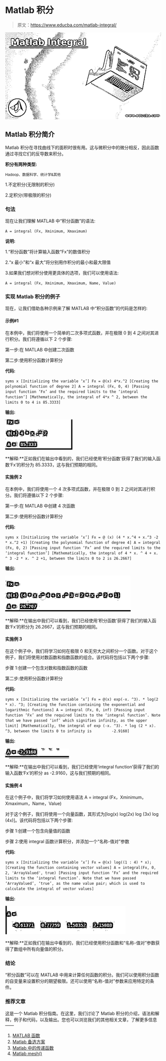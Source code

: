 # Matlab 积分

> 原文：<https://www.educba.com/matlab-integral/>

![Matlab Integral](img/e5807e026e886752577ae8dda4ef785c.png)



## Matlab 积分简介

Matlab 积分在寻找曲线下的面积时很有用。这与微积分中的微分相反，因此函数通过寻找它们的反导数来积分。

**积分有两种类型:**

<small>Hadoop、数据科学、统计学&其他</small>

1.不定积分(无限制的积分)

2.定积分(带极限的积分)

### 句法

现在让我们理解 MATLAB 中“积分函数”的语法:

`A = integral (Fx, Xminimum, Xmaximum)`

**说明:**

1.“积分函数”将计算输入函数“Fx”的数值积分

2.“x 最小”和“x 最大”将分别用作积分的最小和最大限值

3.如果我们想对积分使用更具体的选项，我们可以使用语法:

`A = integral (Fx, Xminimum, Xmaximum, Name, Value)`

### 实现 Matlab 积分的例子

现在，让我们借助各种示例来了解 MATLAB 中“积分函数”的代码是怎样的:

#### 示例#1

在本例中，我们将使用一个简单的二次多项式函数，并在极限 0 到 4 之间对其进行积分。我们将遵循以下 2 个步骤:

第一步:在 MATLAB 中创建二次函数

第二步:使用积分函数计算积分

**代码:**

`syms x
[Initializing the variable ‘x’] Fx = @(x) 4*x.^2
[Creating the polynomial function of degree 2] A = integral (Fx, 0, 4)
[Passing input function ‘Fx’ and the required limits to the ‘integral function’] [Mathematically, the integral of 4*x ^ 2, between the limits 0 to 4 is 85.3333]`

**输出:**

![integrate](img/a0e37325307fa3a57ea0ac7b42ea7ebf.png)



**解释:**正如我们在输出中看到的，我们已经使用‘积分函数’获得了我们的输入函数‘Fx’的积分为 85.3333，这与我们预期的相同。

#### 实施例 2

在本例中，我们将使用一个 4 次多项式函数，并在极限 0 到 2 之间对其进行积分。我们将遵循以下 2 个步骤:

第一步:在 MATLAB 中创建 4 次函数

第二步:使用积分函数计算积分

**代码:**

`syms x
[Initializing the variable ‘x’] Fx = @ (x) (4 * x.^4 + x.^3 -2 * x.^2 +1)
[Creating the polynomial function of degree 4] A = integral (Fx, 0, 2)
[Passing input function ‘Fx’ and the required limits to the ‘integral function’] [Mathematically, the integral of 4 * x. ^ 4 + x. ^ 3 -2 * x. ^ 2 +1, between the limits 0 to 2 is 26.2667]`

**输出:**

![degree 4](img/9c6709bdb1f0ebc4f8da9d1b4962b781.png)



**解释:**在输出中我们可以看到，我们已经使用‘积分函数’获得了我们的输入函数‘Fx’的积分为 26.2667，这与我们预期的相同。

#### 实施例 3

在这个例子中，我们将学习如何在极限 0 和无穷大之间积分一个函数。对于这个例子，我们将使用对数函数和指数函数的组合。该代码将包括以下两个步骤:

步骤 1:创建一个包含对数和指数函数的函数

第二步:使用积分函数计算积分

**代码:**

`syms x
[Initializing the variable ‘x’] Fx = @(x) exp(-x. ^3). * log(2 * x). ^3;
[Creating the function containing the exponential and logarithmic functions] A = integral (Fx, 0, inf)
[Passing input function ‘Fx’ and the required limits to the ‘integral function’. Note that we have passed ‘inf’ which signifies infinity, as the upper limit] [Mathematically, the integral of exp (-x. ^3). * log (2 * x). ^3, between the limits 0 to infinity is         -2.9160]`

**输出:**

![Matlab Integral3](img/c9510e2a716d6458e6c6477fa9972450.png)



**解释:**在输出中我们可以看到，我们已经使用‘integral function’获得了我们的输入函数‘Fx’的积分 as -2.9160，这与我们预期的相同。

#### 实施例 4

在这个例子中，我们将学习如何使用语法 A = integral (Fx，Xminimum，Xmaximum，Name，Value)

对于这个例子，我们将使用一个向量函数，其形式为[log(x) log(2x) log (3x) log (4x)]。该代码将包括以下两个步骤:

步骤 1:创建一个包含向量值的函数

步骤 2:使用 integral 函数计算积分，并添加一个“名称-值对”参数

**代码:**

`syms x
[Initializing the variable ‘x’] Fx = @(x) log((1 : 4) * x);
[Creating the function containing vector values] A = integral(Fx, 0, 2, 'ArrayValued', true)
[Passing input function ‘Fx’ and the required limits to the ‘integral function’. Note that we have passed ‘ArrayValued’, ‘true’, as the name value pair; which is used to calculate the integral of vector values]`

**输出:**

![Matlab Integral4](img/fa96d664522e2cab67848ca59e5ebf2c.png)



**解释:**正如我们在输出中看到的，我们已经使用积分函数和“名称-值对”参数获得了数组中所有向量值的积分。

### 结论

“积分函数”可以在 MATLAB 中用来计算任何函数的积分。我们可以使用积分函数的自变量来设置积分的期望极限。还可以使用“名称-值对”参数来应用特定的条件。

### 推荐文章

这是一个 Matlab 积分指南。在这里，我们讨论了 Matlab 积分的介绍，语法和解释，例子和代码，以及输出。您也可以浏览我们的其他相关文章，了解更多信息——

1.  [MATLAB 函数](https://www.educba.com/matlab-functions/)
2.  [Matlab 备选方案](https://www.educba.com/matlab-alternatives/)
3.  [Matlab 中的传递函数](https://www.educba.com/transfer-functions-in-matlab/)
4.  [Matlab mesh()](https://www.educba.com/matlab-mesh/)





